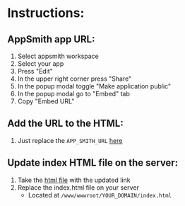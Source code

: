 # Instructions:

## AppSmith app URL:

1. Select appsmith workspace
1. Select your app
1. Press "Edit"
1. In the upper right corner press "Share"
1. In the popup modal toggle "Make application public"
1. In the popup modal go to "Embed" tab
1. Copy "Embed URL"

## Add the URL to the HTML:

1. Just replace the `APP_SMITH_URL` [here](./index.html#L10)

## Update index HTML file on the server:

1. Take the [html file](./index.html) with the updated link
1. Replace the index.html file on your server
   - Located at `/www/wwwroot/YOUR_DOMAIN/index.html`
